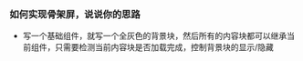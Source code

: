 <!--
 * @Description: In User Settings Edit
 * @Author: your name
 * @Date: 2019-09-05 09:25:07
 * @LastEditTime: 2019-09-05 09:27:18
 * @LastEditors: Please set LastEditors
 -->
### 如何实现骨架屏，说说你的思路
+ 写一个基础组件，就写一个全灰色的背景块，然后所有的内容块都可以继承当前组件，只需要检测当前内容块是否加载完成，控制背景块的显示/隐藏